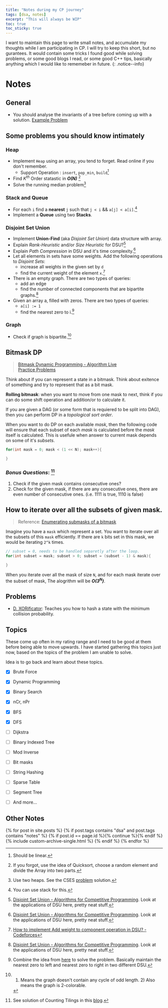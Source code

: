 ```yaml
---
title: "Notes during my CP journey"
tags: [dsa, notes]
excerpt: "This will always be WIP"
toc: true
toc_sticky: true
---
```


I want to maintain this page to write small notes, and accumulate my thoughts while I am participating in CP.
I will try to keep this short, but no gurantees. 
It would contain some tricks I found good while solving problems, 
or some good blogs I read, 
or some good C++ tips, basically anything which I would like to rememeber in future.
{: .notice--info}
# Notes 

## General
* You should analyse the invariants of a tree before coming up with a solution. [Example Problem](https://codeforces.com/contest/1975/problem/E)


## Some problems you should know intimately

### Heap
* Implement `Heap` using an array, you tend to forget. Read online if you don't remember.
  - Support Operation : `insert`, `pop_min`, `build`[^1]
* Find *K<sup>th</sup>* Order statastic in ***O(N)*** [^2] 
* Solve the running median problem[^3]

[^1]: Should be linear.
[^2]: If you forgot, use the idea of Quicksort, choose a random element and divide the Array into two parts.
[^3]: Use two heaps. See the CSES [problem](https://cses.fi/problemset/task/1076) solution.

### Stack and Queue
* For each `i` find a **nearest** `j` such that `j < i` && `a[j] < a[i]`.[^4]
* Implement a **Queue** using two **Stacks**.

[^4]: You can use stack for this. 

### Disjoint Set Union
* Implement **Union-Find** (aka *Disjoint Set Union*) data structure with array.
* Explain *Rank-Heuristic* and/or *Size Heuristic* for DSU?[^5]
* Explain *Path Compression* in DSU and it's time complexity.[^5]
* Let all elements in sets have some weights.  Add the following operations to *Disjoint Sets*: 
  - increase all weights in the given set by `d`
  - find the current weight of the element `x`.[^6]
* There is an empty graph. There are two types of queries: 
  - add an edge 
  - find the number of connected components that are bipartite graphs.[^5]
* Given an array a, filled with zeros. There are two types of queries: 
  - `a[i] := 1` 
  - find the nearest zero to i.[^7]

[^5]: [Disjoint Set Union - Algorithms for Competitive Programming](https://cp-algorithms.com/data_structures/disjoint_set_union.html#union-by-size-rank). Look at the applications of DSU here, pretty neat stuff.
[^6]: [How to implement Add weight to component operation in DSU? - Codeforces](https://codeforces.com/blog/entry/130417)
[^7]: Combine the idea from [here](https://cp-algorithms.com/data_structures/disjoint_set_union.html#compress-jumps-along-a-segment-painting-subarrays-offline) to solve the problem. Basically maintain the nearest zero to left and nearest zero to right in two different DSU.

### Graph
* Check if graph is bipartite.[^8]

[^8]: 1) Means the graph doesn't contain any cycle of odd length. 2) Also means the graph is 2-colorable.

## Bitmask DP
> [Bitmask Dynamic Programming - Algorithm Live](https://www.youtube.com/watch?v=rlTkd4yOQpE)  
> [Practice Problems](https://vjudge.net/article/5139)

Think about if you can represent a state in a bitmask. Think about exitence of something and try to represent that as a bit mask.  

**Rolling bitmask**: when you want to move from one mask to next, think if you can do some shift operation and addition/or to calculate it.  

If you are given a DAG (or some form that is requiered to be split into DAG), then you can perform DP in a *topological sort order*.  

When you want to do DP on each available *mask*, then the following code will ensure that each subset of each *mask* is calculated before the *mask* itself is calculated.
This is usefule when answer to current mask depends on some of it's *subsets*.
```cpp
for(int mask = 0; mask < (1 << N); mask++){

}
```

### *Bonus Questions*:  [^11]
1. Check if the given mask contains consecutive ones?
2. Check for the given mask, if there are any consecutive ones, there are even number of consecutive ones. (i.e. 1111 is true, 1110 is false)

[^11]: See solution of Counting Tilings in this [blog](https://codeforces.com/blog/entry/111675).
## How to iterate over all the subsets of given mask.
> Reference: [Enumerating submasks of a bitmask](https://cp-algorithms.com/algebra/all-submasks.html)

Imagine you have a `mask` which represent a set. You want to iterate over all the subsets of this `mask`
efficiently. If there are `k` bits set in this mask, we would be iterating `2^k` times. 

```cpp
// subset = 0, needs to be handled separetly after the loop.
for(int subset = mask; subset > 0; subset = (subset - 1) & mask){

}
```
When you iterate over all the mask of size `N`, and for each mask iterate over the subset of mask, 
The alogrithm will be ***O(3<sup>N</sup>)***.

## Problems

* [D. XORificator](https://codeforces.com/contest/1977/problem/D): Teaches you how to hash a state with the minimum collision probability.

## Topics 
These come up often in my rating range and I need to be good at them before being able to move upwards. 
I have started gathering this topics just now, based on the topics of the problem I am unable to solve.  

Idea is to go back and learn about these topics. 

- [X] Brute Force
- [X] Dynamic Programming
- [X] Binary Search
- [X] nCr, nPr
- [X] BFS
- [X] DFS
- [ ] Dijkstra
- [ ] Binary Indexed Tree
- [ ] Mod Inverse
- [ ] Bit masks
- [ ] String Hashing
- [ ] Sparse Table
- [ ] Segment Tree
- [ ] And more...


## Other Notes
{% for post in site.posts %}
  {% if post.tags contains "dsa" and post.tags contains "notes" %}
      {% if post.id == page.id %}{% continue %}{% endif %}
      {% include custom-archive-single.html %}
  {% endif %}
{% endfor %}
